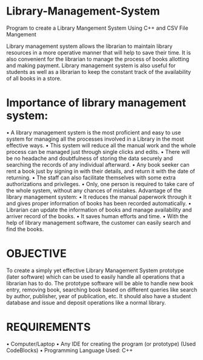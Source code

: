 # Library-Management-System
Program to create a Library Mangement System Using C++ and CSV File Mangement

Library management system allows the librarian to maintain library resources in a more operative manner that will help to save their time. It is also convenient for the librarian to manage the process of books allotting and making payment. Library management system is also useful for students as well as a librarian to keep the constant track of the availability of all books in a store.

# Importance of library management system:
• A library management system is the most proficient and easy to use system for managing all the processes involved in a Library in the most effective ways. • This system will reduce all the manual work and the whole process can be managed just through single clicks and edits. • There will be no headache and doubtfulness of storing the data securely and searching the records of any individual afterward. • Any book seeker can rent a book just by signing in with their details, and return it with the date of returning. • The staff can also facilitate themselves with some extra authorizations and privileges. • Only, one person is required to take care of the whole system, without any chances of mistakes. Advantage of the library management system: • It reduces the manual paperwork through it and gives proper information of books has been recorded automatically. • Librarian can update the information of books and manage availability and arriver record of the books. • It saves human efforts and time. • With the help of library management software, the customer can easily search and find the books.

# OBJECTIVE
To create a simply yet effective Library Management System prototype (later software) which can be used to easily handle all operations that a librarian has to do. The prototype software will be able to handle new book entry, removing book, searching book based on different queries like search by author, publisher, year of publication, etc. It should also have a student database and issue and deposit operations like a normal library.

# REQUIREMENTS
• Computer/Laptop • Any IDE for creating the program (or prototype) (Used CodeBlocks) • Programming Language Used: C++


